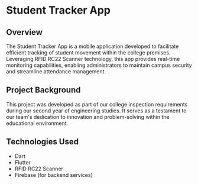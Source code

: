 # Student Tracker App

## Overview
The Student Tracker App is a mobile application developed to facilitate efficient tracking of student movement within the college premises. Leveraging RFID RC22 Scanner technology, this app provides real-time monitoring capabilities, enabling administrators to maintain campus security and streamline attendance management.

## Project Background
This project was developed as part of our college inspection requirements during our second year of engineering studies. It serves as a testament to our team's dedication to innovation and problem-solving within the educational environment.

## Technologies Used
- Dart
- Flutter
- RFID RC22 Scanner
- Firebase (for backend services)
